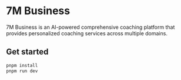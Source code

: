 # 7M Business

7M Business is an AI-powered comprehensive coaching platform that provides personalized coaching services across multiple domains.


## Get started

```bash
pnpm install
pnpm run dev
```
